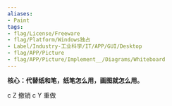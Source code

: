 ```yaml
---
aliases:
- Paint
tags:
- flag/License/Freeware
- flag/Platform/Windows独占
- Label/Industry-工业科学/IT/APP/GUI/Desktop
- flag/APP/Picture
- flag/APP/Picture/Implement__/Diagrams/Whiteboard
---
```


**核心：代替纸和笔，纸笔怎么用，画图就怎么用。**

c Z    撤销
c Y    重做
